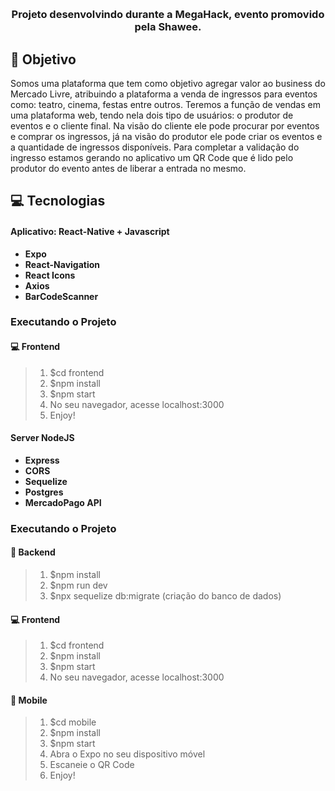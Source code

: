 <h1 align=center>
<img src="" />
</h1>

<h3 align="center">
Projeto desenvolvindo durante a MegaHack, evento promovido pela Shawee.
</h3>

## **:rocket: Objetivo**

Somos uma plataforma que tem como objetivo agregar valor ao business do Mercado Livre, atribuindo a plataforma a venda de ingressos para eventos como: teatro, cinema, festas entre outros. Teremos a função de vendas em uma plataforma web, tendo nela dois tipo de usuários: o produtor de eventos e o cliente final. Na visão do cliente ele pode procurar por eventos e comprar os ingressos, já na visão do produtor ele pode criar os eventos e a quantidade de ingressos disponíveis. Para completar a validação do ingresso estamos gerando no aplicativo um QR Code que é lido pelo produtor do evento antes de liberar a entrada no mesmo.
## **:computer: Tecnologias**

  #### **Aplicativo: React-Native + Javascript**
  
  - **Expo**
  - **React-Navigation**
  - **React Icons**
  - **Axios**
  - **BarCodeScanner**

[font_roboto]: https://fonts.google.com/specimen/Roboto

[font_ubuntu]: https://fonts.google.com/specimen/Ubuntu

### **Executando o Projeto**

#### **:computer: Frontend**
> 1. $cd frontend
> 2. $npm install
> 3. $npm start
> 4. No seu navegador, acesse localhost:3000
> 5. Enjoy!

#### **Server** NodeJS

  - **Express**
  - **CORS**
  - **Sequelize**
  - **Postgres**
  - **MercadoPago API**

### **Executando o Projeto**

#### **:rocket: Backend**
> 1. $npm install
> 2. $npm run dev
> 3. $npx sequelize db:migrate  (criação do banco de dados)

#### **:computer: Frontend**
> 1. $cd frontend
> 2. $npm install
> 3. $npm start
> 4. No seu navegador, acesse localhost:3000

#### **:iphone: Mobile**
> 1. $cd mobile
> 2. $npm install
> 3. $npm start
> 4. Abra o Expo no seu dispositivo móvel
> 5. Escaneie o QR Code
> 6. Enjoy!

<!-- Website Links -->

[shawee_site]: https://shawee.io/pt/

<!-- Badges -->

[github_issues_badge]: https://img.shields.io/github/issues/x0n4d0/ecoleta?color=green

[repository_license_badge]: https://img.shields.io/github/license/x0n4d0/ecoleta

[node_version_badge]: https://img.shields.io/badge/node-12.17.0-green

[npm_version_badge]: https://img.shields.io/badge/npm-6.14.4-red

[web_react_badge]: https://img.shields.io/badge/web-react-blue

[mobile_react-native_badge]: https://img.shields.io/badge/mobile-react%20native-blueviolet

[server_nodejs_badge]: https://img.shields.io/badge/server-nodejs-important

<!-- Techs -->

[react]: https://reactjs.org/

[typescript]: https://www.typescriptlang.org/

[node]: https://nodejs.org/en/

[leaflet]: https://react-leaflet.js.org/en/

[ibge_api]: https://servicodados.ibge.gov.br/api/docs/localidades?versao=1

[ibge_api_ufs]: https://servicodados.ibge.gov.br/api/docs/localidades?versao=1#api-UFs-estadosGet

[ibge_api_municipios]: https://servicodados.ibge.gov.br/api/docs/localidades?versao=1#api-Municipios-estadosUFMunicipiosGet

[vscode]: https://code.visualstudio.com/

[react_native]: http://www.reactnative.com/

[stackedit]: https://stackedit.io

[vscode_sqlite_extension]: https://marketplace.visualstudio.com/items?itemName=alexcvzz.vscode-sqlite

[markdown_emoji]: https://gist.github.com/rxaviers/7360908

[commitlint]: https://github.com/conventional-changelog/commitlint

[express]: https://expressjs.com/

[cors]: https://expressjs.com/en/resources/middleware/cors.html

[knex]: http://knexjs.org/

[sqlite3]: https://github.com/mapbox/node-sqlite3

[tsnode]: https://github.com/TypeStrong/ts-node

[feather_icons]: https://feathericons.com/

[insomnia]: https://insomnia.rest/

[react_leaflet]: https://react-leaflet.js.org/

[react_router_dom]: https://github.com/ReactTraining/react-router/tree/master/packages/react-router-dom

[react_icons]: https://react-icons.github.io/react-icons/

[axios]: https://github.com/axios/axios


